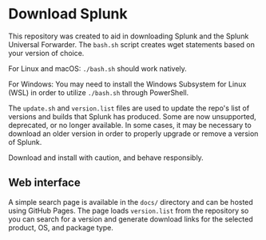 # Download Splunk

This repository was created to aid in downloading Splunk and the Splunk Universal Forwarder. The `bash.sh` script creates wget statements based on your version of choice.

For Linux and macOS:
`./bash.sh` should work natively.

For Windows:
You may need to install the Windows Subsystem for Linux (WSL) in order to utilize `./bash.sh` through PowerShell.

The `update.sh` and `version.list` files are used to update the repo's list of versions and builds that Splunk has produced. Some are now unsupported, deprecated, or no longer available. In some cases, it may be necessary to download an older version in order to properly upgrade or remove a version of Splunk.

Download and install with caution, and behave responsibly.

## Web interface

A simple search page is available in the `docs/` directory and can be hosted using GitHub Pages. The page loads `version.list` from the repository so you can search for a version and generate download links for the selected product, OS, and package type.
